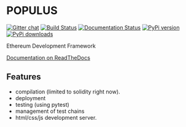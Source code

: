 # POPULUS

[![Gitter chat](https://badges.gitter.im/pipermerriam/populus.png)](https://gitter.im/pipermerriam/populus "Gitter chat")
[![Build Status](https://travis-ci.org/pipermerriam/populus.png)](https://travis-ci.org/pipermerriam/populus)
[![Documentation Status](https://readthedocs.org/projects/populus/badge/?version=latest)](https://readthedocs.org/projects/populus/?badge=latest)
[![PyPi version](https://pypip.in/v/populus/badge.png)](https://pypi.python.org/pypi/populus)
[![PyPi downloads](https://pypip.in/d/populus/badge.png)](https://pypi.python.org/pypi/populus)
   

Ethereum Development Framework


[Documentation on ReadTheDocs](http://populus.readthedocs.org/en/latest/)


## Features

- compilation (limited to solidity right now).
- deployment
- testing (using pytest)
- management of test chains
- html/css/js development server.
